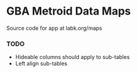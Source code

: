 # GBA Metroid Data Maps

Source code for app at labk.org/maps

### TODO
- Hideable columns should apply to sub-tables
- Left align sub-tables
